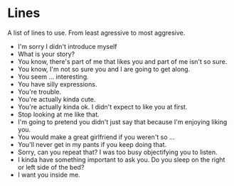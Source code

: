 # Lines
A list of lines to use. From least agressive to most aggresive.

* I'm sorry I didn't introduce myself
* What is your story?
* You know, there's part of me that likes you and part of me isn't so sure.
* You know, I'm not so sure you and I are going to get along.
* You seem ... interesting.
* You have silly expressions.
* You're trouble.
* You're actually kinda cute.
* You're actually kinda ok. I didn't expect to like you at first.
* Stop looking at me like that.
* I'm going to pretend you didn't just say that because I'm enjoying liking you.
* You would make a great girlfriend if you weren't so ...
* You'll never get in my pants if you keep doing that.
* Sorry, can you repeat that? I was too busy objectifying you to listen.
* I kinda have something important to ask you. Do you sleep on the right or left side of the bed?
* I want you inside me. 
